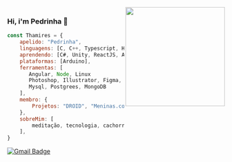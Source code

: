 <img align='right' src="https://media.giphy.com/media/JUji554QwdXwAuYkhP/source.gif" width="230">

### Hi, i'm Pedrinha :wave:

```javascript
const Thamires = {
    apelido: "Pedrinha",
    linguagens: [C, C++, Typescript, HTML5, CSS3, Python, Java, JavaScript, SQL],
    aprendendo: [C#, Unity, ReactJS, AWS],
    plataformas: [Arduino],
    ferramentas: [
       Angular, Node, Linux
       Photoshop, Illustrator, Figma,
       Mysql, Postgrees, MongoDB
    ],
    membro: {
        Projetos: "DROID", "Meninas.comp", "BOSS", "Laços da Alegria",        
    },
    sobreMim: [
        meditação, tecnologia, cachorros, ensinar, animes, séries,
    ],
}
```

[![Gmail Badge](https://img.shields.io/badge/-thamiresdepontesdasilva@gmail.com-c14438?style=flat-square&logo=Gmail&logoColor=white&link=mailto:amandabs.dev@gmail.com)](mailto:thamiresdepontesdasilva@gmail.com)
